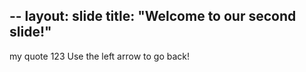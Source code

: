 --
layout: slide
title: "Welcome to our second slide!"
---
my quote 123
Use the left arrow to go back!
